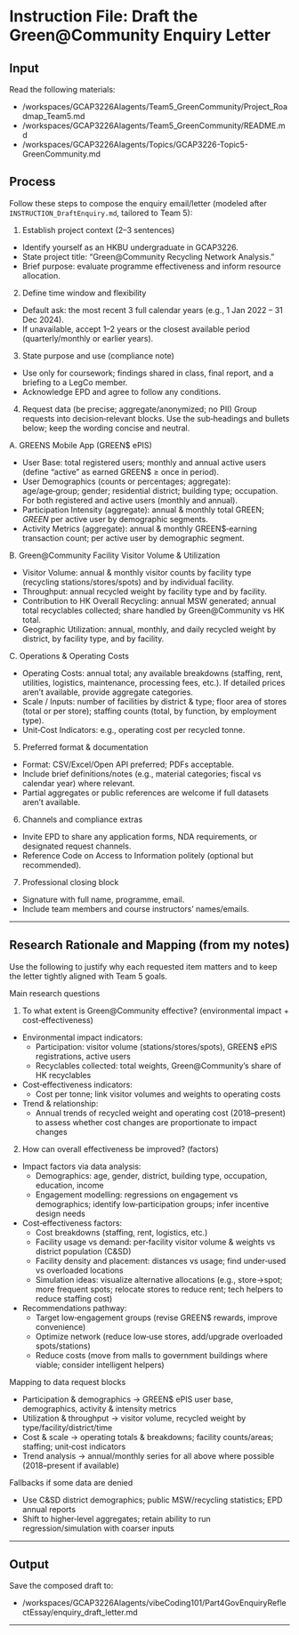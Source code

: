 # Instruction File: Draft the Green@Community Enquiry Letter 

## Input
Read the following materials:
- /workspaces/GCAP3226AIagents/Team5_GreenCommunity/Project_Roadmap_Team5.md
- /workspaces/GCAP3226AIagents/Team5_GreenCommunity/README.md
- /workspaces/GCAP3226AIagents/Topics/GCAP3226-Topic5-GreenCommunity.md

## Process
Follow these steps to compose the enquiry email/letter (modeled after `INSTRUCTION_DraftEnquiry.md`, tailored to Team 5):

1) Establish project context (2–3 sentences)
- Identify yourself as an HKBU undergraduate in GCAP3226.
- State project title: “Green@Community Recycling Network Analysis.”
- Brief purpose: evaluate programme effectiveness and inform resource allocation.

2) Define time window and flexibility
- Default ask: the most recent 3 full calendar years (e.g., 1 Jan 2022 – 31 Dec 2024).
- If unavailable, accept 1–2 years or the closest available period (quarterly/monthly or earlier years).

3) State purpose and use (compliance note)
- Use only for coursework; findings shared in class, final report, and a briefing to a LegCo member.
- Acknowledge EPD and agree to follow any conditions.

4) Request data (be precise; aggregate/anonymized; no PII)
Group requests into decision‑relevant blocks. Use the sub‑headings and bullets below; keep the wording concise and neutral.

A. GREENS Mobile App (GREEN$ ePIS)
- User Base: total registered users; monthly and annual active users (define “active” as earned GREEN$ ≥ once in period).
- User Demographics (counts or percentages; aggregate): age/age‑group; gender; residential district; building type; occupation. For both registered and active users (monthly and annual).
- Participation Intensity (aggregate): annual & monthly total GREEN$; GREEN$ per active user by demographic segments.
- Activity Metrics (aggregate): annual & monthly GREEN$‑earning transaction count; per active user by demographic segment.

B. Green@Community Facility Visitor Volume & Utilization
- Visitor Volume: annual & monthly visitor counts by facility type (recycling stations/stores/spots) and by individual facility.
- Throughput: annual recycled weight by facility type and by facility.
- Contribution to HK Overall Recycling: annual MSW generated; annual total recyclables collected; share handled by Green@Community vs HK total.
- Geographic Utilization: annual, monthly, and daily recycled weight by district, by facility type, and by facility.

C. Operations & Operating Costs
- Operating Costs: annual total; any available breakdowns (staffing, rent, utilities, logistics, maintenance, processing fees, etc.). If detailed prices aren’t available, provide aggregate categories.
- Scale / Inputs: number of facilities by district & type; floor area of stores (total or per store); staffing counts (total, by function, by employment type).
- Unit‑Cost Indicators: e.g., operating cost per recycled tonne.

5) Preferred format & documentation
- Format: CSV/Excel/Open API preferred; PDFs acceptable.
- Include brief definitions/notes (e.g., material categories; fiscal vs calendar year) where relevant.
- Partial aggregates or public references are welcome if full datasets aren’t available.

6) Channels and compliance extras
- Invite EPD to share any application forms, NDA requirements, or designated request channels.
- Reference Code on Access to Information politely (optional but recommended).

7) Professional closing block
- Signature with full name, programme, email.
- Include team members and course instructors’ names/emails.

---

## Research Rationale and Mapping (from my notes)
Use the following to justify why each requested item matters and to keep the letter tightly aligned with Team 5 goals.

Main research questions
1. To what extent is Green@Community effective? (environmental impact + cost‑effectiveness)
- Environmental impact indicators:
  - Participation: visitor volume (stations/stores/spots), GREEN$ ePIS registrations, active users
  - Recyclables collected: total weights, Green@Community’s share of HK recyclables
- Cost‑effectiveness indicators:
  - Cost per tonne; link visitor volumes and weights to operating costs
- Trend & relationship:
  - Annual trends of recycled weight and operating cost (2018–present) to assess whether cost changes are proportionate to impact changes

2. How can overall effectiveness be improved? (factors)
- Impact factors via data analysis:
  - Demographics: age, gender, district, building type, occupation, education, income
  - Engagement modelling: regressions on engagement vs demographics; identify low‑participation groups; infer incentive design needs
- Cost‑effectiveness factors:
  - Cost breakdowns (staffing, rent, logistics, etc.)
  - Facility usage vs demand: per‑facility visitor volume & weights vs district population (C&SD)
  - Facility density and placement: distances vs usage; find under‑used vs overloaded locations
  - Simulation ideas: visualize alternative allocations (e.g., store→spot; more frequent spots; relocate stores to reduce rent; tech helpers to reduce staffing cost)
- Recommendations pathway:
  - Target low‑engagement groups (revise GREEN$ rewards, improve convenience)
  - Optimize network (reduce low‑use stores, add/upgrade overloaded spots/stations)
  - Reduce costs (move from malls to government buildings where viable; consider intelligent helpers)

Mapping to data request blocks
- Participation & demographics → GREEN$ ePIS user base, demographics, activity & intensity metrics
- Utilization & throughput → visitor volume, recycled weight by type/facility/district/time
- Cost & scale → operating totals & breakdowns; facility counts/areas; staffing; unit‑cost indicators
- Trend analysis → annual/monthly series for all above where possible (2018–present if available)

Fallbacks if some data are denied
- Use C&SD district demographics; public MSW/recycling statistics; EPD annual reports
- Shift to higher‑level aggregates; retain ability to run regression/simulation with coarser inputs

---

## Output
Save the composed draft to:
- /workspaces/GCAP3226AIagents/vibeCoding101/Part4GovEnquiryReflectEssay/enquiry_draft_letter.md

---